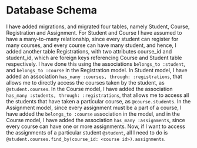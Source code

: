 # Database Schema 

I have added migrations, and migrated four tables, namely Student, Course, Registration and Assignment. For Student and Course I have assumed to have a many-to-many relationship, since every student can register for many courses, and every course can have many student, and hence, I added another table Registrations, with two attributes course_id and student_id, which are foreign keys referencing Course and Student table respectively. I have done this using the associations `belongs_to :student`, and `belongs_to :course` in the Registration model. In Student model, I have added an association `has_many :courses, through: :registrations`, that allows me to directly access the courses taken by the student, as `@student.courses`. In the Course model, I have added the association `has_many :students, through: :registrations`, that allows me to access all the students that have taken a particular course, as `@course.students`.
In the Assignment model, since every assignment must be a part of a course, I have added the `belongs_to :course` association in the model, and in the Course model, I have added the association `has_many :assignments`, since every course can have one or more assignments.  Now, if I want to access the assignments of a particular student `@student`, all I need to do is `@student.courses.find_by(course_id: <course id>).assignments`.
